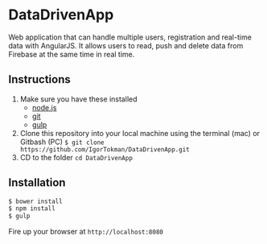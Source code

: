 # DataDrivenApp

Web application that can handle multiple users, registration and real-time data with AngularJS.
It allows users to read, push and delete data from Firebase at the same time in real time.

## Instructions

1. Make sure you have these installed
	- [node.js](http://nodejs.org/)
	- [git](http://git-scm.com/)
 	- [gulp](http://gulpjs.com/)
2. Clone this repository into your local machine using the terminal (mac) or Gitbash (PC)
`$ git clone https://github.com/IgorTokman/DataDrivenApp.git`
3. CD to the folder `cd DataDrivenApp`

Installation
------------

```sh
$ bower install
$ npm install
$ gulp
```

Fire up your browser at `http://localhost:8080`
